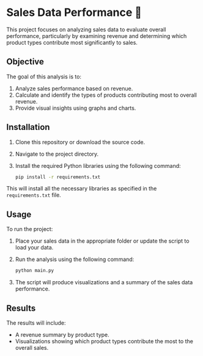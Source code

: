 # Sales Data Performance 🛒
This project focuses on analyzing sales data to evaluate overall performance, particularly by examining revenue and determining which product types contribute most significantly to sales.

## Objective

The goal of this analysis is to:

1. Analyze sales performance based on revenue.
2. Calculate and identify the types of products contributing most to overall revenue.
3. Provide visual insights using graphs and charts.

## Installation

1. Clone this repository or download the source code.
2. Navigate to the project directory.
3. Install the required Python libraries using the following command:

    ```bash
    pip install -r requirements.txt
    ```

This will install all the necessary libraries as specified in the `requirements.txt` file.

## Usage

To run the project:

1. Place your sales data in the appropriate folder or update the script to load your data.
2. Run the analysis using the following command:

    ```bash
    python main.py
    ```

3. The script will produce visualizations and a summary of the sales data performance.

## Results

The results will include:

- A revenue summary by product type.
- Visualizations showing which product types contribute the most to the overall sales.
